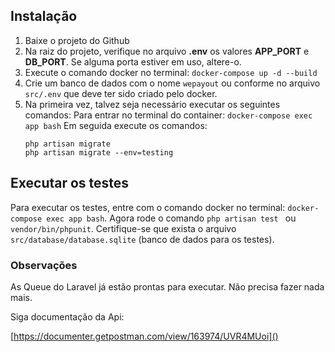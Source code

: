 ## Instalação

1. Baixe o projeto do Github
2. Na raiz do projeto, verifique no arquivo **.env** os valores **APP_PORT** e **DB_PORT**. Se alguma porta estiver em uso, altere-o.
3. Execute o comando docker no terminal: `docker-compose up -d --build`
4. Crie um banco de dados com o nome `wepayout` ou conforme no arquivo `src/.env` que deve ter sido criado pelo docker.
5. Na primeira vez, talvez seja necessário executar os seguintes comandos:
   Para entrar no terminal do container:
   `docker-compose exec app bash`
   Em seguida execute os comandos:
   ```
   php artisan migrate
   php artisan migrate --env=testing
   ```

## Executar os testes

Para executar os testes, entre com o comando docker no terminal: `docker-compose exec app bash`. Agora rode o comando `php artisan test ` ou `vendor/bin/phpunit`. Certifique-se que exista o arquivo `src/database/database.sqlite` (banco de dados para os testes).

### Observações

As Queue do Laravel já estão prontas para executar. Não precisa fazer nada mais.

Siga documentação da Api:

[https://documenter.getpostman.com/view/163974/UVR4MUoi]()
